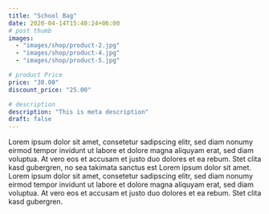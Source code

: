 ```yaml
---
title: "School Bag"
date: 2020-04-14T15:40:24+06:00
# post thumb
images:
  - "images/shop/product-2.jpg"
  - "images/shop/product-4.jpg"
  - "images/shop/product-5.jpg"

# product Price
price: "30.00"
discount_price: "25.00"

# description
description: "This is meta description"
draft: false
---
```



Lorem ipsum dolor sit amet, consetetur sadipscing elitr, sed diam nonumy eirmod tempor invidunt ut labore et dolore magna aliquyam erat, sed diam voluptua. At vero eos et accusam et justo duo dolores et ea rebum. Stet clita kasd gubergren, no sea takimata sanctus est Lorem ipsum dolor sit amet. Lorem ipsum dolor sit amet, consetetur sadipscing elitr, sed diam nonumy eirmod tempor invidunt ut labore et dolore magna aliquyam erat, sed diam voluptua. At vero eos et accusam et justo duo dolores et ea rebum. Stet clita kasd gubergren.